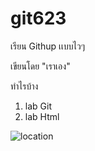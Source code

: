 # git623
เรียน Githup เเบบไวๆ

เขียนโดย "เราเอง"

ทำไรบ้าง
1. lab Git
2. lab Html

![location](https://kanau.org/wp-content/uploads/2022/08/HD-wallpaper-video-game-arknights-ling-arknights1.jpg)
